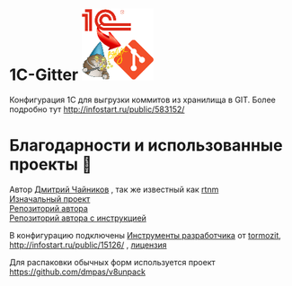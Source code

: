 
# 1C-Gitter ![Logo](/images/Logo.png)
Конфигурация 1С для выгрузки коммитов из хранилища в GIT. Более подробно тут http://infostart.ru/public/583152/

# Благодарности и использованные проекты :clap:

Автор [Дмитрий Чайников](https://bitbucket.org/rtnm) , так же известный как [rtnm](http://infostart.ru/profile/39075/)   
[Изначальный проект](http://infostart.ru/public/273126/)    
[Репозиторий автора](https://bitbucket.org/rtnm/gitter)  
[Репозиторий автора с инструкцией](https://bitbucket.org/rtnm/gittertutorial)  

В конфигурацию подключены [Инструменты разработчика](http://devtool1c.ucoz.ru/) от [tormozit](http://infostart.ru/profile/1184/), http://infostart.ru/public/15126/ , [лицензия](http://devtool1c.ucoz.ru/index/uslovija_ispolzovanija/0-6) 

Для распаковки обычных форм используется проект https://github.com/dmpas/v8unpack
